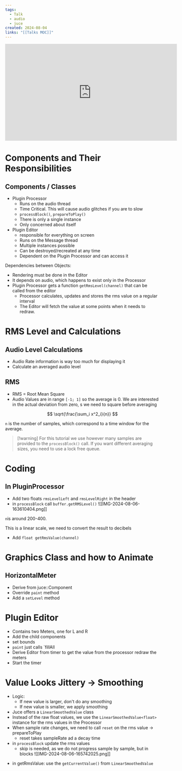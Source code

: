 ```yaml
---
tags:
  - Talk
  - audio
  - juce
created: 2024-08-04
links: "[[Talks MOC]]"
---
```


<iframe width="560" height="315" src="https://www.youtube.com/embed/ILMdPjFQ9ps?si=5aVMPgJXQPfv0Mwf" title="YouTube video player" frameborder="0" allow="accelerometer; autoplay; clipboard-write; encrypted-media; gyroscope; picture-in-picture; web-share" referrerpolicy="strict-origin-when-cross-origin" allowfullscreen></iframe>

# Components and Their Responsibilities

## Components / Classes

- Plugin Processor
	- Runs on the audio thread
	- Time Critical. This will cause audio glitches if you are to slow
	- `processBlock()`, `prepareToPlay()`
	- There is only a single instance
	- Only concerned about itself
- Plugin Editor
	- responsible for everything on screen
	- Runs on the Message thread
	- Multiple instances possible
	- Can be destroyed/recreated at any time
	- Dependent on the Plugin Processor and can access it

Dependencies between Objects:
- Rendering must be done in the Editor
- It depends on audio, which happens to exist only in the Processor
- Plugin Processor gets a function `getRmsLevel(channel)` that can be called from the editor
	- Processor calculates, updates and stores the rms value on a regular interval
	- The Editor will fetch the value at some points when it needs to redraw.

# RMS Level and Calculations

## Audio Level Calculations

- Audio Rate information is way too much for displaying it
- Calculate an averaged audio level

## RMS

- RMS = Root Mean Square
- Audio Values are in range `[-1; 1]` so the average is 0. We are interested in the actual deviation from zero, s we need to square before averaging

$$
\sqrt{\frac{\sum_i x^2_i}{n}}
$$

`n` is the number of samples, which correspond to a time window for the average.

> [!warning] For this tutorial we use however many samples are provided to the `processBlock()` call. If you want different averaging sizes, you need to use a lock free queue.

# Coding

## In PluginProcessor

- Add two floats `rmsLevelLeft` and `rmsLevelRight` in the header
- in `processBlock` call `buffer.getRMSLevel()`
![[IMG-2024-08-06-163610404.png]]

`n`is around 200-400.

This is a linear scale, we need to convert the result to decibels

- Add `float getRmsValue(channel)`

# Graphics Class and how to Animate

## HorizontalMeter

- Derive from juce::Component
- Override `paint` method
- Add a `setLevel` method

# Plugin Editor

- Contains two Meters, one for L and R
- Add the child components
- set bounds
- `paint` just calls `fillAll
- Derive Editor from timer to get the value from the processor redraw the meters
- Start the timer

# Value Looks Jittery -> Smoothing

- Logic:
	- If new value is larger, don't do any smoothing
	- If new value is smaller, we apply smoothing
- Juce offers a `LinearSmoothedValue` class
- Instead of the raw float values, we use the `LinearSmoothedValue<float>` instance for the rms values in the Processor
- When sample rate changes, we need to call `reset` on the rms value -> prepareToPlay
	- reset takes sampleRate ad a decay time
- in `processBlock` update the rms values
	- skip is needed, as we do not progress sample by sample, but in blocks
![[IMG-2024-08-06-165742025.png]]


* in getRmsValue: use the `getCurrentValue()` from `LinearSmoothedValue`